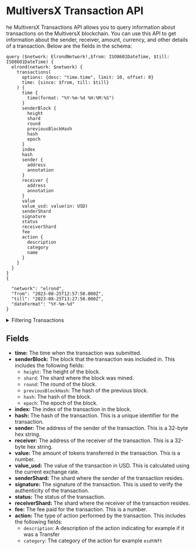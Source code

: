 # MultiversX Transaction API

he MultiversX Transactions API allows you to query information about transactions on the MultiversX blockchain. You can use this API to get information about the sender, receiver, amount, currency, and other details of a transaction.
Below are the fields in the schema:

```
query ($network: ElrondNetwork!,$from: ISO8601DateTime, $till: ISO8601DateTime) {
  elrond(network: $network) {
    transactions(
      options: {desc: "time.time", limit: 10, offset: 0}
      time: {since: $from, till: $till}
    ) {
      time {
        time(format: "%Y-%m-%d %H:%M:%S")
      }
      senderBlock {
        height
        shard
        round
        previousBlockHash
        hash
        epoch
      }
      index
      hash
      sender {
        address
        annotation
      }
      receiver {
        address
        annotation
      }
      value
      value_usd: value(in: USD)
      senderShard
      signature
      status
      receiverShard
      fee
      action {
        description
        category
        name
      }
    }
  }
}
{

  "network": "elrond",
  "from": "2023-08-25T12:57:50.000Z",
  "till": "2023-08-25T13:27:50.000Z",
  "dateFormat": "%Y-%m-%d"
}

```

<details><summary>Filtering Transactions</summary>

**options** : A set of options that can be used to filter the results.

- **asc** or **desc** : The order of the results, either "asc" (ascending) or "desc" (descending).
- **limit** : The maximum number of results to return. The default is 10.
- **offset** : The number of results to skip. The default is 0.
- **date** : A filter that can be used to select transactions made within a specified date range.

- **txSender** : A filter that can be used to select transactions that were sent to a specific account address.
- **txHash** : A filter that can be used to select transactions with a specific hash.
- **txReceiver** : A filter that can be used to select transactions that were made from a specific account address.
- **time** : A filter that can be used to select transactions created within a specified time range.

- **success** : A filter that can be used to select transactions that were successful or not. The `true` value can be used to select transactions that were successful, while the `false` value can be used to select transactions that were not successful.
- **sender** : A filter that can be used to select transactions that were made by a specific account address. The account address can be used to filter the results.
- **receiver** : A filter that can be used to select transactions that were received by a specific account address. The account address can be used to filter the results.
- **height** : A filter that can be used to select transactions with a specific height. The block number can be used to filter the results.
- **external** : A filter that can be used to select transactions that were external or internal. The `true` value can be used to select transactions that were external, while the `false` value can be used to select transactions that were internal..
- **currency** : A filter that can be used to select transactions that transferred a specific currency. The currency address can be used to filter the results.
- **any** : A catch-all filter ( OR logic) that can be used to select transactions that match any of the other filters. This is useful if you want to combine multiple filters to narrow down the results.

- **minireceiverShard:** This field allows you to filter the results by the shard where the mini-block was received.
- **minireceiverBlockHash:** This field allows you to filter the results by the hash of the block that received the mini-block.
- **publicKeyBitmap:** This field allows you to filter the results by the public key bitmap of the mini-block. The public key bitmap is a bit array that represents the validators who voted to approve the mini-block.
- **proposer:** This field allows you to filter the results by the address of the block proposer. The block proposer is the validator who submitted the mini-block to the network.
- **previousBlockHash:** This field allows you to filter the results by the hash of the previous block.

</details>

## Fields

- **time:** The time when the transaction was submitted.
- **senderBlock:** The block that the transaction was included in. This includes the following fields:
  - `height`: The height of the block.
  - `shard`: The shard where the block was mined.
  - `round`: The round of the block.
  - `previousBlockHash`: The hash of the previous block.
  - `hash`: The hash of the block.
  - `epoch`: The epoch of the block.
- **index:** The index of the transaction in the block.
- **hash:** The hash of the transaction. This is a unique identifier for the transaction.
- **sender:** The address of the sender of the transaction. This is a 32-byte hex string.
- **receiver:** The address of the receiver of the transaction. This is a 32-byte hex string.
- **value:** The amount of tokens transferred in the transaction. This is a number.
- **value_usd:** The value of the transaction in USD. This is calculated using the current exchange rate.
- **senderShard:** The shard where the sender of the transaction resides.
- **signature:** The signature of the transaction. This is used to verify the authenticity of the transaction.
- **status:** The status of the transaction.
- **receiverShard:** The shard where the receiver of the transaction resides.
- **fee:** The fee paid for the transaction. This is a number.
- **action:** The type of action performed by the transaction. This includes the following fields:
  - `description`: A description of the action indicating for example if it was a Transfer
  - `category`: The category of the action for example `esdtNft`
